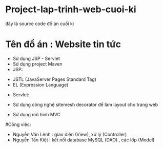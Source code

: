 # Project-lap-trinh-web-cuoi-ki
đây là source code đồ án cuối kì
# Tên đồ án : Website tin tức
 - Sử dụng JSP - Servlet
 - Sử dụng project Maven
 - JSP: 
  + JSTL (JavaServer Pages Standard Tag)
  + EL (Expression Language)
 - Servlet: 
 
 - Sử dụng công nghệ sitemesh decorator để làm layout cho trang web 
 - Sử dụng mô hình MVC
 
 #Công việc: 
  - Nguyễn Văn Lênh : giao diện (View), xử lý (Controller)
  - Nguyễn Tấn Kiệt : kết nối database MySQL (DAO) , các lớp (Model) 
